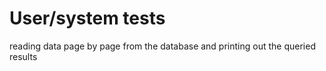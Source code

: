 
# User/system tests
reading data page by page from the database and printing out the queried results
